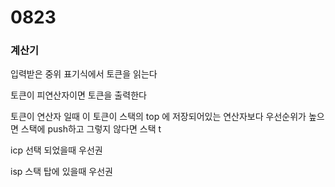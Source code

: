 # 0823

### 계산기

입력받은 중위 표기식에서 토큰을 읽는다

토큰이 피연산자이면 토큰을 출력한다

토큰이 연산자 일때 이 토큰이 스택의 top 에 저장되어있는 연산자보다 우선순위가 높으면 스택에 push하고 그렇지 않다면 스택 t

icp 선택 되었을때 우선권

isp 스택 탑에 있을때 우선권
